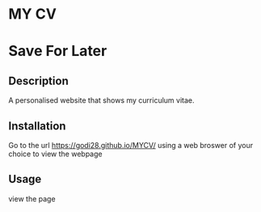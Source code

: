 # MY CV
# Save For Later
## Description
A personalised website that shows my curriculum vitae.

## Installation
Go to the url https://godi28.github.io/MYCV/ using a web broswer of your choice to view the webpage 

## Usage
view the page 
